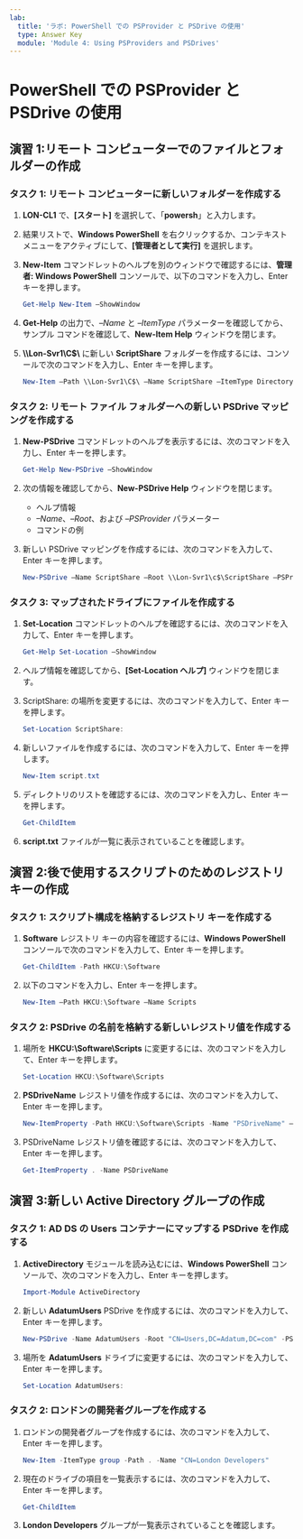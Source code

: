 ```yaml
---
lab:
  title: 'ラボ: PowerShell での PSProvider と PSDrive の使用'
  type: Answer Key
  module: 'Module 4: Using PSProviders and PSDrives'
---
```


# PowerShell での PSProvider と PSDrive の使用

## 演習 1:リモート コンピューターでのファイルとフォルダーの作成

### タスク 1: リモート コンピューターに新しいフォルダーを作成する

1. **LON-CL1** で、**[スタート]** を選択して、「**powersh**」と入力します。
1. 結果リストで、**Windows PowerShell** を右クリックするか、コンテキスト メニューをアクティブにして、**[管理者として実行]** を選択します。
1. **New-Item** コマンドレットのヘルプを別のウィンドウで確認するには、**管理者: Windows PowerShell** コンソールで、以下のコマンドを入力し、Enter キーを押します。

   ```powershell
   Get-Help New-Item –ShowWindow
   ```

1. **Get-Help** の出力で、*–Name* と *–ItemType* パラメーターを確認してから、サンプル コマンドを確認して、**New-Item Help** ウィンドウを閉じます。
1. **\\\\Lon-Svr1\\C$\\** に新しい **ScriptShare** フォルダーを作成するには、コンソールで次のコマンドを入力し、Enter キーを押します。

   ```powershell
   New-Item –Path \\Lon-Svr1\C$\ –Name ScriptShare –ItemType Directory
   ```

### タスク 2: リモート ファイル フォルダーへの新しい PSDrive マッピングを作成する

1. **New-PSDrive** コマンドレットのヘルプを表示するには、次のコマンドを入力し、Enter キーを押します。

   ```powershell
   Get-Help New-PSDrive –ShowWindow
   ```

1. 次の情報を確認してから、**New-PSDrive Help** ウィンドウを閉じます。
    - ヘルプ情報
    - *–Name*、*–Root*、および *–PSProvider* パラメーター
    - コマンドの例

1. 新しい PSDrive マッピングを作成するには、次のコマンドを入力して、Enter キーを押します。

   ```powershell
   New-PSDrive –Name ScriptShare –Root \\Lon-Svr1\c$\ScriptShare –PSProvider FileSystem
   ```

### タスク 3: マップされたドライブにファイルを作成する

1. **Set-Location** コマンドレットのヘルプを確認するには、次のコマンドを入力して、Enter キーを押します。

   ```powershell
   Get-Help Set-Location –ShowWindow
   ```

1. ヘルプ情報を確認してから、**[Set-Location ヘルプ]** ウィンドウを閉じます。
1. ScriptShare: の場所を変更するには、次のコマンドを入力して、Enter キーを押します。

   ```powershell
   Set-Location ScriptShare:
   ```

1. 新しいファイルを作成するには、次のコマンドを入力して、Enter キーを押します。

   ```powershell
   New-Item script.txt
   ```

1. ディレクトリのリストを確認するには、次のコマンドを入力し、Enter キーを押します。

   ```powershell
   Get-ChildItem
   ```

1. **script.txt** ファイルが一覧に表示されていることを確認します。

## 演習 2:後で使用するスクリプトのためのレジストリ キーの作成

### タスク 1: スクリプト構成を格納するレジストリ キーを作成する

1. **Software** レジストリ キーの内容を確認するには、**Windows PowerShell** コンソールで次のコマンドを入力して、Enter キーを押します。

   ```powershell
   Get-ChildItem -Path HKCU:\Software
   ```

1. 以下のコマンドを入力し、Enter キーを押します。

   ```powershell
   New-Item –Path HKCU:\Software –Name Scripts
   ```

### タスク 2: PSDrive の名前を格納する新しいレジストリ値を作成する

1. 場所を **HKCU:\Software\Scripts** に変更するには、次のコマンドを入力して、Enter キーを押します。

   ```powershell
   Set-Location HKCU:\Software\Scripts
   ```

1. **PSDriveName** レジストリ値を作成するには、次のコマンドを入力して、Enter キーを押します。

   ```powershell
   New-ItemProperty -Path HKCU:\Software\Scripts -Name "PSDriveName" –Value "ScriptShare"
   ```

1. PSDriveName レジストリ値を確認するには、次のコマンドを入力して、Enter キーを押します。

   ```powershell
   Get-ItemProperty . -Name PSDriveName
   ```

## 演習 3:新しい Active Directory グループの作成

### タスク 1: AD DS の Users コンテナーにマップする PSDrive を作成する

1. **ActiveDirectory** モジュールを読み込むには、**Windows PowerShell** コンソールで、次のコマンドを入力し、Enter キーを押します。

   ```powershell
   Import-Module ActiveDirectory
   ```

1. 新しい **AdatumUsers** PSDrive を作成するには、次のコマンドを入力して、Enter キーを押します。

   ```powershell
   New-PSDrive -Name AdatumUsers -Root "CN=Users,DC=Adatum,DC=com" -PSProvider ActiveDirectory
   ```

1. 場所を **AdatumUsers** ドライブに変更するには、次のコマンドを入力して、Enter キーを押します。

   ```powershell
   Set-Location AdatumUsers:
   ```

### タスク 2: ロンドンの開発者グループを作成する

1. ロンドンの開発者グループを作成するには、次のコマンドを入力して、Enter キーを押します。

   ```powershell
   New-Item -ItemType group -Path . -Name "CN=London Developers"
   ```

1. 現在のドライブの項目を一覧表示するには、次のコマンドを入力して、Enter キーを押します。

   ```powershell
   Get-ChildItem
   ```

1. **London Developers** グループが一覧表示されていることを確認します。
